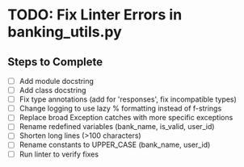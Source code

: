 # TODO: Fix Linter Errors in banking_utils.py

## Steps to Complete

- [ ] Add module docstring
- [ ] Add class docstring
- [ ] Fix type annotations (add for 'responses', fix incompatible types)
- [ ] Change logging to use lazy % formatting instead of f-strings
- [ ] Replace broad Exception catches with more specific exceptions
- [ ] Rename redefined variables (bank_name, is_valid, user_id)
- [ ] Shorten long lines (>100 characters)
- [ ] Rename constants to UPPER_CASE (bank_name, user_id)
- [ ] Run linter to verify fixes
